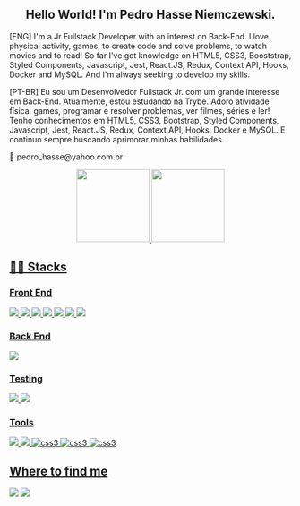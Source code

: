 <div align="center">
<h2>Hello World! I'm Pedro Hasse Niemczewski.</h2>
</div>

<div>
  <p>[ENG] I'm a Jr Fullstack Developer with an interest on Back-End.
  I love physical activity, games, to create code and solve problems, to watch movies and to read!
  So far I've got knowledge on HTML5, CSS3, Booststrap, Styled Components, Javascript, Jest, React.JS, Redux, Context API, Hooks, Docker and MySQL. And I'm always seeking to develop my skills.</p>
  
  <p>[PT-BR] Eu sou um Desenvolvedor Fullstack Jr. com um grande interesse em Back-End.
  Atualmente, estou estudando na Trybe. Adoro atividade física, games, programar e resolver problemas, ver filmes, séries e ler!
  Tenho conhecimentos em HTML5, CSS3, Bootstrap, Styled Components, Javascript, Jest, React.JS, Redux, Context API, Hooks, Docker e MySQL. E continuo sempre buscando aprimorar minhas habilidades.</p>
  
  <p> 📧 pedro_hasse@yahoo.com.br </p>
</div>

<div align="center">
  <a href="https://github.com/pedrohassen">
  <img height="130em" src="https://github-readme-stats.vercel.app/api?username=pedrohassen&show_icons=true&theme=dracula&include_all_commits=true&count_private=true"/>
  <img height="130em" src="https://github-readme-stats.vercel.app/api/top-langs/?username=pedrohassen&layout=compact&langs_count=7&theme=dracula"/>
<!--     <img heigh height="130em" src="https://github-readme-streak-stats.herokuapp.com/?user=pedrohassen&theme=dark&fire=2FC18C&ring=2FC18C&background=1A1D21&currStreakLabel=2FC18C"/> -->
</div>


<h2> 👨‍💻 Stacks </h2>

<h3> Front End </h3>
<section>
  <img src="https://img.shields.io/badge/JavaScript-F7DF1E?style=for-the-badge&logo=javascript&logoColor=black" />
  <img src="https://img.shields.io/badge/React-20232A?style=for-the-badge&logo=react&logoColor=61DAFB" />
  <img src="https://img.shields.io/badge/HTML5-E34F26?style=for-the-badge&logo=html5&logoColor=white" />
  <img src="https://img.shields.io/badge/CSS3-1572B6?style=for-the-badge&logo=css3&logoColor=white" />
  <img src="https://img.shields.io/badge/React_Router-CA4245?style=for-the-badge&logo=react-router&logoColor=white" />
  <img src="https://img.shields.io/badge/Redux-593D88?style=for-the-badge&logo=redux&logoColor=white" />
  <img src="https://img.shields.io/badge/React_Hooks-43853D?style=for-the-badge&logo=react&logoColor=white" />
</section>

<h3> Back End </h3>
<section>
  <img src="https://img.shields.io/badge/MySQL-00000F?style=for-the-badge&logo=mysql&logoColor=white" />
</section>

<h3> Testing </h3>
<section>
  <img src="https://img.shields.io/badge/-TestingLibrary-%23E33332?style=for-the-badge&logo=testing-library&logoColor=white" />
  <img src="https://img.shields.io/badge/Jest-C21325?style=for-the-badge&logo=jest&logoColor=white" />
</section>

<h3> Tools </h3>
<section>
  <img src="https://img.shields.io/badge/Docker-2CA5E0?style=for-the-badge&logo=docker&logoColor=white" />
  <img src="https://img.shields.io/badge/VScode-5849be?style=for-the-badge&logo=VisualStudio&logoColor=white"/>
  <img src="https://img.shields.io/badge/Trello-0052CC?style=for-the-badge&logo=trello&logoColor=white" alt="css3"/>
  <img src="https://img.shields.io/badge/git-%23F05033.svg?style=for-the-badge&logo=git&logoColor=white" alt="css3" />
  <img src="https://img.shields.io/badge/github-%23121011.svg?style=for-the-badge&logo=github&logoColor=white" alt="css3" />
</section>

<h2> Where to find me </h2>
<section> 
  <a href="https://www.instagram.com/pedrohasseniem/" target="_blank"><img src="https://img.shields.io/badge/-Instagram-%23E4405F?style=for-the-badge&logo=instagram&logoColor=white" target="_blank"></a>
 	<a href="https://www.linkedin.com/in/pedrohassen/" target="_blank"><img src="https://img.shields.io/badge/-LinkedIn-%230077B5?style=for-the-badge&logo=linkedin&logoColor=white" target="_blank"></a> 
</section>
